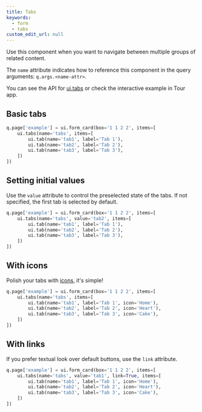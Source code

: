```yaml
---
title: Tabs
keywords:
  - form
  - tabs
custom_edit_url: null
---
```


Use this component when you want to navigate between multiple groups of related content.

The `name` attribute indicates how to reference this component in the query arguments: `q.args.<name-attr>`.

You can see the API for [ui.tabs](/docs/api/ui#tabs) or check the interactive example in Tour app.

## Basic tabs

```py
q.page['example'] = ui.form_card(box='1 1 2 2', items=[
    ui.tabs(name='tabs', items=[
        ui.tab(name='tab1', label='Tab 1'),
        ui.tab(name='tab2', label='Tab 2'),
        ui.tab(name='tab3', label='Tab 3'),
    ])
])
```

## Setting initial values

Use the `value` attribute to control the preselected state of the tabs. If not specified,
the first tab is selected by default.

```py
q.page['example'] = ui.form_card(box='1 1 2 2', items=[
    ui.tabs(name='tabs', value='tab2', items=[
        ui.tab(name='tab1', label='Tab 1'),
        ui.tab(name='tab2', label='Tab 2'),
        ui.tab(name='tab3', label='Tab 3'),
    ])
])
```

## With icons

Polish your tabs with [icons](/docs/icons), it's simple!

```py
q.page['example'] = ui.form_card(box='1 1 2 2', items=[
    ui.tabs(name='tabs', items=[
        ui.tab(name='tab1', label='Tab 1', icon='Home'),
        ui.tab(name='tab2', label='Tab 2', icon='Heart'),
        ui.tab(name='tab3', label='Tab 3', icon='Cake'),
    ])
])
```

## With links

If you prefer textual look over default buttons, use the `link` attribute.

```py
q.page['example'] = ui.form_card(box='1 1 2 2', items=[
    ui.tabs(name='tabs', value='tab1', link=True, items=[
        ui.tab(name='tab1', label='Tab 1', icon='Home'),
        ui.tab(name='tab2', label='Tab 2', icon='Heart'),
        ui.tab(name='tab3', label='Tab 3', icon='Cake'),
    ])
])
```
